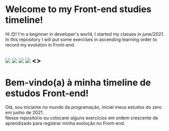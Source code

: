 # Welcome to my Front-end studies timeline!

Hi :blush:! I'm a beginner in developer's world, I started my classes in june/2021.  
In this repository I will put some exercises in ascending learning order to record my evolution in Front-end.

<img src="https://img.shields.io/badge/CSS3-1572B6?style=for-the-badge&logo=css3&logoColor=white"/> <img src="https://img.shields.io/badge/HTML5-E34F26?style=for-the-badge&logo=html5&logoColor=white">
<img src = "https://img.shields.io/badge/JavaScript-F7DF1E?style=for-the-badge&logo=javascript&logoColor=black">
<img src = "https://img.shields.io/badge/React_Native-20232A?style=for-the-badge&logo=react&logoColor=61DAFB">
<>
---

# Bem-vindo(a) à minha timeline de estudos Front-end!

Olá, sou iniciante no mundo da programação, iniciei meus estudos do zero em junho de 2021.   
Nesse repositório eu colocarei alguns exercícios em ordem crescente de aprendizado para registrar minha evolução no Front-end.
